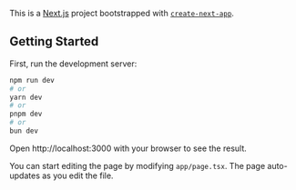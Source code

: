 This is a [Next.js](https://nextjs.org) project bootstrapped with [`create-next-app`](https://nextjs.org/docs/app/api-reference/cli/create-next-app).

## Getting Started

First, run the development server:

```bash
npm run dev
# or
yarn dev
# or
pnpm dev
# or
bun dev
```

Open http://localhost:3000 with your browser to see the result.

You can start editing the page by modifying `app/page.tsx`. The page auto-updates as you edit the file.
